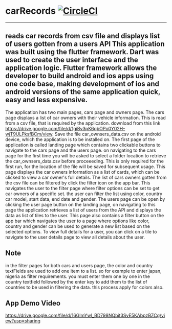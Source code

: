 # carRecords [![CircleCI](https://circleci.com/gh/Dragonlord47/carRecords.svg?style=svg)](https://app.circleci.com/pipelines/github/Dragonlord47)
--------------

reads car records from csv file and displays list of users gotten from a users API
This application was built using the flutter framework. Dart was used to create the user interface and the application logic.
Flutter framework allows the developer to build android and ios apps using one code base, making development of ios and android
versions of the same application quick, easy and less expensive.
----------------------------------------------------------------------

The application has two main pages, cars page and owners page.
The cars page displays a list of car owners with their vehicle information. This is read from a csv file, that is required
by the application. download from this link https://drive.google.com/file/d/1giBv3pK6qbOPo0Y02H-wjT9ULPksfBCm/view.
Save the file car_ownsers_data.csv on the android device, which the application is to be installed on.
The first page of the application is called landing page which contains two clickable buttons to navigate to the cars page and the
users page. on navigating to the cars page for the first time you will be asked to select a folder location to retrieve
the car_ownsers_data.csv before proceeeding. This is only required for the first run, for the location of the file will be saved
for subsequent usage. This page displays the car owners information as a list of cards, which can be clicked to view a car owner's full
details. The list of cars owners gotten from the csv file can be filtered by click the filter icon on the app bar. This navigates the user
to the filter page where filter options can be set to get car owners of a specific set. the user can filter the list using color, country
car model, start data, end date and gender.
The users page can be open by clicking the user page button on the landing page, on navigating to this page the 
application retrieves a list of users from the API and displays the data as list of tiles to the user. This page also 
contains a filter button on the app bar which navigates the user to a page where options like color, country and gender can be used to
generate a new list based on the selected options. To view full details for a user, you can click on a tile to navigate to the user 
details page to view all details about the user.

Note
-----
in the filter pages for both cars and users page, the color and country textFields are used to add one item to a list. so for example to 
enter japan, nigeria as filter requirements. you must enter them one by one in the country textfield followed by the enter key to add
them to the list of countries to be used in filtering the data. this process apply for colors also.

App Demo Video
--------------
https://drive.google.com/file/d/16GImYwl_BD798NQbit3SvE5KAbpzBZCg/view?usp=sharing
